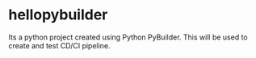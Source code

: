 # hellopybuilder
Its a python project created using Python PyBuilder. This will be used to create and test CD/CI pipeline.
